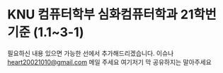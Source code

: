 # KNU 컴퓨터학부 심화컴퓨터학과 21학번 기준 (1.1~3-1)

필요하신 내용 있으면 가능한 선에서 추가해드리겠습니다. 
이슈나 heart20021010@gmail.com 메일 주세요
여기저기 막 공유하지는 말아주세요
